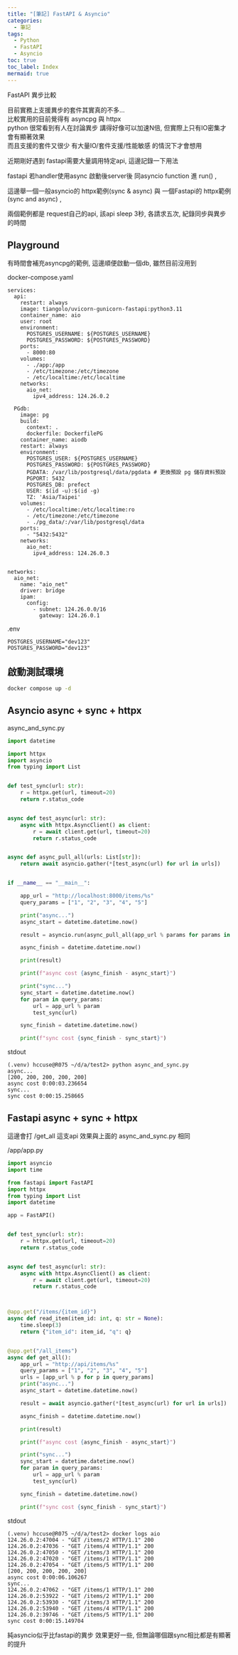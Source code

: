 ```yaml
---
title: "[筆記] FastAPI & Asyncio"
categories:
  - 筆記
tags:
  - Python
  - FastAPI
  - Asyncio
toc: true
toc_label: Index
mermaid: true
---
```


FastAPI 異步比較  

目前實務上支援異步的套件其實真的不多...   
比較實用的目前覺得有 asyncpg 與 httpx    
python 很常看到有人在討論異步 講得好像可以加速N倍, 但實際上只有IO密集才會有顯著效果    
而且支援的套件又很少 有大量IO/套件支援/性能敏感 的情況下才會想用  

近期剛好遇到 fastapi需要大量調用特定api, 這邊記錄一下用法  

fastapi 若handler使用async 啟動後server後 同asyncio function 進 run() ,

這邊舉一個一般asyncio的 httpx範例(sync & async) 與 一個Fastapi的 httpx範例(sync and async) ,   

兩個範例都是 request自己的api, 該api sleep 3秒, 各請求五次, 紀錄同步與異步的時間  


## Playground

有時間會補充asyncpg的範例, 這邊順便啟動一個db, 雖然目前沒用到  

docker-compose.yaml

```
services:
  api:
    restart: always
    image: tiangolo/uvicorn-gunicorn-fastapi:python3.11
    container_name: aio
    user: root
    environment:
      POSTGRES_USERNAME: ${POSTGRES_USERNAME}
      POSTGRES_PASSWORD: ${POSTGRES_PASSWORD}
    ports:
      - 8000:80
    volumes:
      - ./app:/app
      - /etc/timezone:/etc/timezone
      - /etc/localtime:/etc/localtime
    networks:
      aio_net:
        ipv4_address: 124.26.0.2

  PGdb:
    image: pg
    build:
      context: .
      dockerfile: DockerfilePG
    container_name: aiodb
    restart: always
    environment:
      POSTGRES_USER: ${POSTGRES_USERNAME}
      POSTGRES_PASSWORD: ${POSTGRES_PASSWORD}
      PGDATA: /var/lib/postgresql/data/pgdata # 更換預設 pg 儲存資料預設
      PGPORT: 5432
      POSTGRES_DB: prefect
      USER: $(id -u):$(id -g)
      TZ: 'Asia/Taipei'
    volumes:
      - /etc/localtime:/etc/localtime:ro
      - /etc/timezone:/etc/timezone
      - ./pg_data/:/var/lib/postgresql/data
    ports:
      - "5432:5432"
    networks:
      aio_net:
        ipv4_address: 124.26.0.3


networks:
  aio_net:
    name: "aio_net"
    driver: bridge
    ipam:
      config:
        - subnet: 124.26.0.0/16
          gateway: 124.26.0.1
```

.env

```
POSTGRES_USERNAME="dev123"
POSTGRES_PASSWORD="dev123"
```

## 啟動測試環境  

```bash
docker compose up -d
```



## Asyncio  async + sync + httpx

async_and_sync.py

```python
import datetime

import httpx
import asyncio
from typing import List


def test_sync(url: str):
    r = httpx.get(url, timeout=20)
    return r.status_code


async def test_async(url: str):
    async with httpx.AsyncClient() as client:
        r = await client.get(url, timeout=20)
        return r.status_code


async def async_pull_all(urls: List[str]):
    return await asyncio.gather(*[test_async(url) for url in urls])


if __name__ == "__main__":

    app_url = "http://localhost:8000/items/%s"
    query_params = ["1", "2", "3", "4", "5"]

    print("async...")
    async_start = datetime.datetime.now()

    result = asyncio.run(async_pull_all(app_url % params for params in query_params))

    async_finish = datetime.datetime.now()

    print(result)

    print(f"async cost {async_finish - async_start}")

    print("sync...")
    sync_start = datetime.datetime.now()
    for param in query_params:
        url = app_url % param
        test_sync(url)

    sync_finish = datetime.datetime.now()

    print(f"sync cost {sync_finish - sync_start}")
```

stdout  

```
(.venv) hccuse@R075 ~/d/a/test2> python async_and_sync.py
async...
[200, 200, 200, 200, 200]
async cost 0:00:03.236654
sync...
sync cost 0:00:15.258665
```


## Fastapi async + sync + httpx

這邊會打 /get_all 這支api 效果與上面的 async_and_sync.py 相同  

/app/app.py

```python
import asyncio
import time

from fastapi import FastAPI
import httpx
from typing import List
import datetime

app = FastAPI()


def test_sync(url: str):
    r = httpx.get(url, timeout=20)
    return r.status_code


async def test_async(url: str):
    async with httpx.AsyncClient() as client:
        r = await client.get(url, timeout=20)
        return r.status_code



@app.get("/items/{item_id}")
async def read_item(item_id: int, q: str = None):
    time.sleep(3)
    return {"item_id": item_id, "q": q}


@app.get("/all_items")
async def get_all():
    app_url = "http://api/items/%s"
    query_params = ["1", "2", "3", "4", "5"]
    urls = [app_url % p for p in query_params]
    print("async...")
    async_start = datetime.datetime.now()

    result = await asyncio.gather(*[test_async(url) for url in urls])

    async_finish = datetime.datetime.now()

    print(result)

    print(f"async cost {async_finish - async_start}")

    print("sync...")
    sync_start = datetime.datetime.now()
    for param in query_params:
        url = app_url % param
        test_sync(url)

    sync_finish = datetime.datetime.now()

    print(f"sync cost {sync_finish - sync_start}")
```


stdout
```
(.venv) hccuse@R075 ~/d/a/test2> docker logs aio
124.26.0.2:47004 - "GET /items/2 HTTP/1.1" 200
124.26.0.2:47036 - "GET /items/4 HTTP/1.1" 200
124.26.0.2:47050 - "GET /items/3 HTTP/1.1" 200
124.26.0.2:47020 - "GET /items/1 HTTP/1.1" 200
124.26.0.2:47054 - "GET /items/5 HTTP/1.1" 200
[200, 200, 200, 200, 200]
async cost 0:00:06.106267
sync...
124.26.0.2:47062 - "GET /items/1 HTTP/1.1" 200
124.26.0.2:53922 - "GET /items/2 HTTP/1.1" 200
124.26.0.2:53930 - "GET /items/3 HTTP/1.1" 200
124.26.0.2:53940 - "GET /items/4 HTTP/1.1" 200
124.26.0.2:39746 - "GET /items/5 HTTP/1.1" 200
sync cost 0:00:15.149704
```

純asyncio似乎比fastapi的異步 效果更好一些, 但無論哪個跟sync相比都是有顯著的提升  

